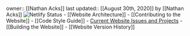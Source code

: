owner:: [[Nathan Acks]]
last updated:: [[August 30th, 2020]] by [[Nathan Acks]]
![Netlify Status](https://api.netlify.com/api/v1/badges/943ff646-41b6-4b4b-ab86-a891698c72c7/deploy-status)
    - [[Website Architecture]]
    - [[Contributing to the Website]]
        - [[Code Style Guide]]
        - [Current Website Issues and Projects](https://github.com/The-Yak-Collective/yakcollective/issues)
        - [[Building the Website]]
    - [[Website Version History]]

